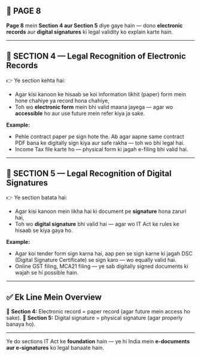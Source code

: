 ## 📄 **PAGE 8**

**Page 8** mein **Section 4 aur Section 5** diye gaye hain — dono **electronic records** aur **digital signatures** ki legal validity ko explain karte hain.

---

## 🔹 **SECTION 4 — Legal Recognition of Electronic Records**

👉 Ye section kehta hai:

* Agar kisi kanoon ke hisaab se koi information likhit (paper) form mein hone chahiye ya record hona chahiye,
* Toh wo **electronic form** mein bhi valid maana jayega — agar wo **accessible** ho aur use future mein refer kiya ja sake.

**Example:**

* Pehle contract paper pe sign hote the. Ab agar aapne same contract PDF bana ke digitally sign kiya aur safe rakha — toh wo bhi legal hai.
* Income Tax file karte ho — physical form ki jagah e-filing bhi valid hai.

---

## 🔹 **SECTION 5 — Legal Recognition of Digital Signatures**

👉 Ye section batata hai:

* Agar kisi kanoon mein likha hai ki document pe **signature** hona zaruri hai,
* Toh wo **digital signature** bhi valid hai — agar wo IT Act ke rules ke hisaab se kiya gaya ho.

**Example:**

* Agar koi tender form sign karna hai, aap pen se sign karne ki jagah DSC (Digital Signature Certificate) se sign karo — wo equally valid hai.
* Online GST filing, MCA21 filing — ye sab digitally signed documents ki wajah se hi possible hain.

---

## ✅ **Ek Line Mein Overview**

📌 **Section 4:** Electronic record = paper record (agar future mein access ho sake).
📌 **Section 5:** Digital signature = physical signature (agar properly banaya ho).

---

Ye do sections IT Act ke **foundation** hain — ye hi India mein **e-documents aur e-signatures** ko legal banaate hain.
